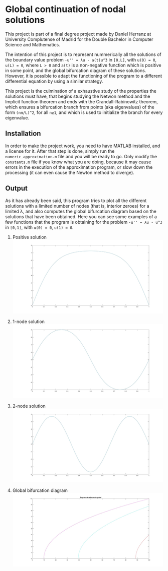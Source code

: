 # Global continuation of nodal solutions

This project is part of a final degree project made by Daniel Herranz at University Complutense of Madrid for the Double Bachelor in Computer Science and Mathematics.

The intention of this project is to represent nummerically all the solutions of the boundary value problem `-u'' = λu - a(t)u^3` in `[0,L]`, with `u(0) = 0`, `u(L) = 0`, where `L > 0` and `a(t)` is a non-negative function which is positive in some point, and the global bifurcation diagram of these solutions. However, it is possible to adapt the functioning of the program to a different differential equation by using a similar strategy.

This project is the culmination of a exhaustive study of the properties the solutions must have, that begins studying the Netwon method and the Implicit function theorem and ends with the Crandall-Rabinowitz theorem, which ensures a bifurcation branch from points (aka eigenvalues) of the form `(nπ/L)^2`, for all `n≥1`, and which is used to initialize the branch for every eigenvalue. 

## Installation
In order to make the project work, you need to have MATLAB installed, and a license for it. After that step is done, simply run the `numeric_approximation.m` file and you will be ready to go. Only modify the `constants.m` file if you know what you are doing, because it may cause errors in the execution of the approximation program, or slow down the processing (it can even cause the Newton method to diverge).

## Output
As it has already been said, this program tries to plot all the different solutions with a limited number of nodes (that is, interior zeroes) for a limited λ, and also computes the global bifurcation diagram based on the solutions that have been obtained. Here you can see some examples of a few functions that the program is obtaining for the problem `-u'' = λu - u^3` in `[0,1]`, with `u(0) = 0`, `u(1) = 0`.

1. Positive solution
![positive-solution](https://github.com/dhg98/global-continuation/blob/main/res/positive_solution.jpg)

2. 1-node solution
![1-node-solution](https://github.com/dhg98/global-continuation/blob/main/res/1_node_solution.jpg)

3. 2-node solution
![2-node-solution](https://github.com/dhg98/global-continuation/blob/main/res/2_node_solution.jpg)

4. Global bifurcation diagram
![global-bifurcation-diagram](https://github.com/dhg98/global-continuation/blob/main/res/global_bifurcation_diagram.jpg)
